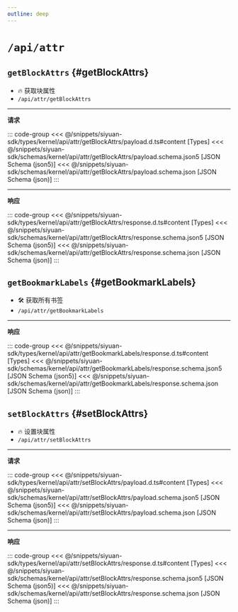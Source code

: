 ```yaml
---
outline: deep
---
```


# `/api/attr`

## `getBlockAttrs` {#getBlockAttrs}

- 🔥 获取块属性
- `/api/attr/getBlockAttrs`

---

**请求**

::: code-group
<<< @/snippets/siyuan-sdk/types/kernel/api/attr/getBlockAttrs/payload.d.ts#content [Types]
<<< @/snippets/siyuan-sdk/schemas/kernel/api/attr/getBlockAttrs/payload.schema.json5 [JSON Schema (json5)]
<<< @/snippets/siyuan-sdk/schemas/kernel/api/attr/getBlockAttrs/payload.schema.json [JSON Schema (json)]
:::

---

**响应**

::: code-group
<<< @/snippets/siyuan-sdk/types/kernel/api/attr/getBlockAttrs/response.d.ts#content [Types]
<<< @/snippets/siyuan-sdk/schemas/kernel/api/attr/getBlockAttrs/response.schema.json5 [JSON Schema (json5)]
<<< @/snippets/siyuan-sdk/schemas/kernel/api/attr/getBlockAttrs/response.schema.json [JSON Schema (json)]
:::

## `getBookmarkLabels` {#getBookmarkLabels}

- 🛠 获取所有书签
- `/api/attr/getBookmarkLabels`

---

**响应**

::: code-group
<<< @/snippets/siyuan-sdk/types/kernel/api/attr/getBookmarkLabels/response.d.ts#content [Types]
<<< @/snippets/siyuan-sdk/schemas/kernel/api/attr/getBookmarkLabels/response.schema.json5 [JSON Schema (json5)]
<<< @/snippets/siyuan-sdk/schemas/kernel/api/attr/getBookmarkLabels/response.schema.json [JSON Schema (json)]
:::

## `setBlockAttrs` {#setBlockAttrs}

- 🔥 设置块属性
- `/api/attr/setBlockAttrs`

---

**请求**

::: code-group
<<< @/snippets/siyuan-sdk/types/kernel/api/attr/setBlockAttrs/payload.d.ts#content [Types]
<<< @/snippets/siyuan-sdk/schemas/kernel/api/attr/setBlockAttrs/payload.schema.json5 [JSON Schema (json5)]
<<< @/snippets/siyuan-sdk/schemas/kernel/api/attr/setBlockAttrs/payload.schema.json [JSON Schema (json)]
:::

---

**响应**

::: code-group
<<< @/snippets/siyuan-sdk/types/kernel/api/attr/setBlockAttrs/response.d.ts#content [Types]
<<< @/snippets/siyuan-sdk/schemas/kernel/api/attr/setBlockAttrs/response.schema.json5 [JSON Schema (json5)]
<<< @/snippets/siyuan-sdk/schemas/kernel/api/attr/setBlockAttrs/response.schema.json [JSON Schema (json)]
:::
